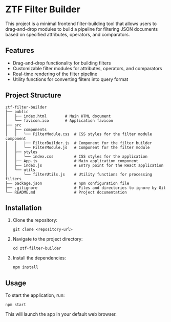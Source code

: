 # ZTF Filter Builder

This project is a minimal frontend filter-building tool that allows users to drag-and-drop modules to build a pipeline for filtering JSON documents based on specified attributes, operators, and comparators.

## Features

- Drag-and-drop functionality for building filters
- Customizable filter modules for attributes, operators, and comparators
- Real-time rendering of the filter pipeline
- Utility functions for converting filters into query format

## Project Structure

```
ztf-filter-builder
├── public
│   ├── index.html        # Main HTML document
│   └── favicon.ico       # Application favicon
├── src
│   ├── components
│   │   └── FilterModule.css  # CSS styles for the filter module component
│   │   ├── FilterBuilder.js  # Component for the filter builder
│   │   └── FilterModule.js   # Component for the filter module
│   ├── styles
│   │   └── index.css         # CSS styles for the application
│   ├── App.js                # Main application component
│   ├── index.js              # Entry point for the React application
│   └── utils
│       └── filterUtils.js    # Utility functions for processing filters
├── package.json              # npm configuration file
├── .gitignore                # Files and directories to ignore by Git
└── README.md                 # Project documentation
```

## Installation

1. Clone the repository:
   ```
   git clone <repository-url>
   ```
2. Navigate to the project directory:
   ```
   cd ztf-filter-builder
   ```
3. Install the dependencies:
   ```
   npm install
   ```

## Usage

To start the application, run:
```
npm start
```
This will launch the app in your default web browser.

